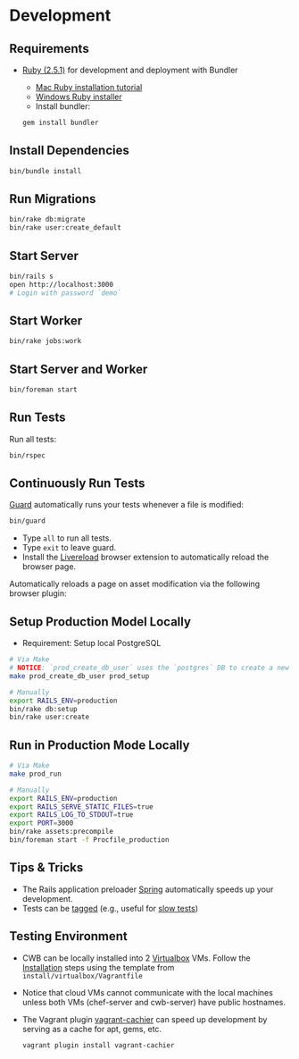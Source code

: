 # Development

## Requirements

* [Ruby (2.5.1)](https://www.ruby-lang.org/en/downloads/) for development and deployment with Bundler
    * [Mac Ruby installation tutorial](http://www.moncefbelyamani.com/how-to-install-xcode-homebrew-git-rvm-ruby-on-mac/)
    * [Windows Ruby installer](http://rubyinstaller.org/)
    * Install bundler:

  ```bash
  gem install bundler
  ```

## Install Dependencies

```bash
bin/bundle install
```

## Run Migrations

```bash
bin/rake db:migrate
bin/rake user:create_default
```

## Start Server

```bash
bin/rails s
open http://localhost:3000
# Login with password `demo`
```

## Start Worker

```bash
bin/rake jobs:work
```

## Start Server and Worker

```bash
bin/foreman start
```

## Run Tests

Run all tests:

```bash
bin/rspec
```

## Continuously Run Tests

[Guard](https://github.com/guard/guard) automatically
runs your tests whenever a file is modified:

```bash
bin/guard
```

* Type `all` to run all tests.
* Type `exit` to leave guard.
* Install the [Livereload](http://livereload.com/extensions/)
  browser extension to automatically reload the browser page.

Automatically reloads a page on asset modification via the following browser plugin:

## Setup Production Model Locally

* Requirement: Setup local PostgreSQL

```bash
# Via Make
# NOTICE: `prod_create_db_user` uses the `postgres` DB to create a new CWB PostgreSQL user (called cloud)
make prod_create_db_user prod_setup

# Manually
export RAILS_ENV=production
bin/rake db:setup
bin/rake user:create
```

## Run in Production Mode Locally

```bash
# Via Make
make prod_run

# Manually
export RAILS_ENV=production
export RAILS_SERVE_STATIC_FILES=true
export RAILS_LOG_TO_STDOUT=true
export PORT=3000
bin/rake assets:precompile
bin/foreman start -f Procfile_production
```

## Tips & Tricks

* The Rails application preloader [Spring](https://github.com/rails/spring)
  automatically speeds up your development.
* Tests can be [tagged](https://www.relishapp.com/rspec/rspec-core/v/3-4/docs/command-line/tag-option)
  (e.g., useful for [slow tests](http://engineering.sharethrough.com/blog/2013/08/10/greater-test-control-with-rspecs-tag-filters/))

## Testing Environment

* CWB can be locally installed into 2 [Virtualbox](https://www.virtualbox.org/wiki/Downloads) VMs.
  Follow the [Installation](https://github.com/sealuzh/cwb-chef-repo#installation) steps
  using the template from `install/virtualbox/Vagrantfile`

* Notice that cloud VMs cannot communicate with the local machines unless
  both VMs (chef-server and cwb-server) have public hostnames.

* The Vagrant plugin [vagrant-cachier](https://github.com/fgrehm/vagrant-cachier)
  can speed up development by serving as a cache for apt, gems, etc.
    ```bash
    vagrant plugin install vagrant-cachier
    ```
